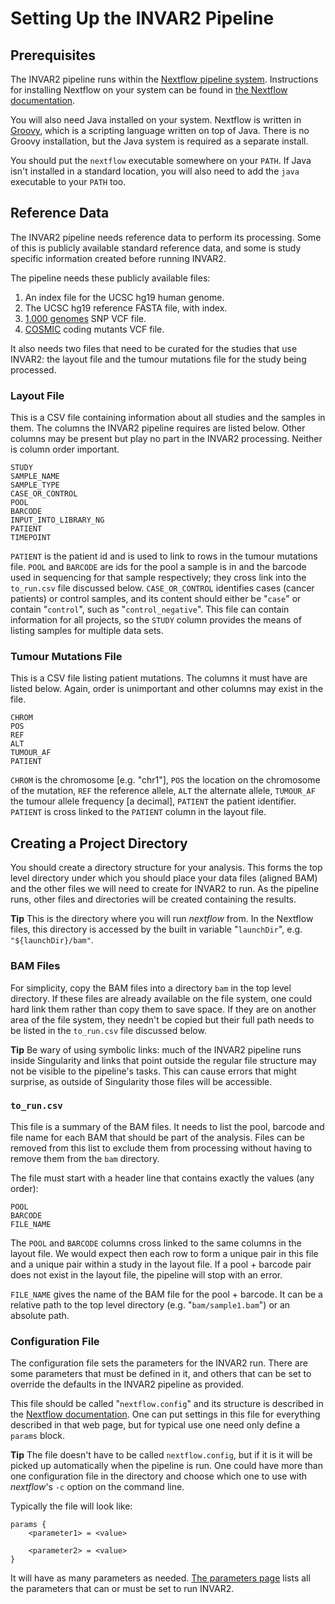 # Setting Up the INVAR2 Pipeline

## Prerequisites

The INVAR2 pipeline runs within the [Nextflow pipeline system](https://www.nextflow.io/).
Instructions for installing Nextflow on your system can be found in
[the Nextflow documentation](https://www.nextflow.io/docs/latest/getstarted.html).

You will also need Java installed on your system. Nextflow is written in
[Groovy](http://groovy-lang.org/), which is a scripting language written on top of Java.
There is no Groovy installation, but the Java system is required as a separate install.

You should put the `nextflow` executable somewhere on your `PATH`. If Java isn't installed
in a standard location, you will also need to add the `java` executable to your `PATH` too.

## Reference Data

The INVAR2 pipeline needs reference data to perform its processing. Some of this is publicly
available standard reference data, and some is study specific information created before
running INVAR2.

The pipeline needs these publicly available files:

1. An index file for the UCSC hg19 human genome.
2. The UCSC hg19 reference FASTA file, with index.
3. [1,000 genomes](https://www.internationalgenome.org/) SNP VCF file.
4. [COSMIC](https://cancer.sanger.ac.uk/cosmic/) coding mutants VCF file.

It also needs two files that need to be curated for the studies that use INVAR2: the layout
file and the tumour mutations file for the study being processed.

### Layout File

This is a CSV file containing information about all studies and the samples in them. The
columns the INVAR2 pipeline requires are listed below. Other columns may be present but
play no part in the INVAR2 processing. Neither is column order important.

    STUDY
    SAMPLE_NAME
    SAMPLE_TYPE
    CASE_OR_CONTROL
    POOL
    BARCODE
    INPUT_INTO_LIBRARY_NG
    PATIENT
    TIMEPOINT

`PATIENT` is the patient id and is used to link to rows in the tumour mutations file.
`POOL` and `BARCODE` are ids for the pool a sample is in and the barcode used in sequencing
for that sample respectively; they cross link into the `to_run.csv` file discussed below.
`CASE_OR_CONTROL` identifies cases (cancer patients) or control samples, and its content
should either be "`case`" or contain "`control`", such as "`control_negative`". This
file can contain information for all projects, so the `STUDY` column provides the means of
listing samples for multiple data sets.

### Tumour Mutations File

This is a CSV file listing patient mutations. The columns it must have are listed below.
Again, order is unimportant and other columns may exist in the file.

    CHROM
    POS
    REF
    ALT
    TUMOUR_AF
    PATIENT

`CHROM` is the chromosome [e.g. "chr1"], `POS` the location on the chromosome of the
mutation, `REF` the reference allele, `ALT` the alternate allele, `TUMOUR_AF` the
tumour allele frequency [a decimal], `PATIENT` the patient identifier. `PATIENT` is
cross linked to the `PATIENT` column in the layout file.


## Creating a Project Directory

You should create a directory structure for your analysis. This forms the top level
directory under which you should place your data files (aligned BAM) and the other files
we will need to create for INVAR2 to run. As the pipeline runs, other files and directories
will be created containing the results.

__Tip__ This is the directory where you will run _nextflow_ from. In the Nextflow files, this
directory is accessed by the built in variable "`launchDir`", e.g. `"${launchDir}/bam"`.

### BAM Files

For simplicity, copy the BAM files into a directory `bam` in the top level directory.
If these files are already available on the file system, one could hard link them rather
than copy them to save space. If they are on another area of the file system, they needn't
be copied but their full path needs to be listed in the `to_run.csv` file discussed below.

__Tip__ Be wary of using symbolic links: much of the INVAR2 pipeline runs inside Singularity and
links that point outside the regular file structure may not be visible to the pipeline's
tasks. This can cause errors that might surprise, as outside of Singularity those files
will be accessible.

### `to_run.csv`

This file is a summary of the BAM files. It needs to list the pool, barcode and file name
for each BAM that should be part of the analysis. Files can be removed from this list
to exclude them from processing without having to remove them from the `bam` directory.

The file must start with a header line that contains exactly the values (any order):

    POOL
    BARCODE
    FILE_NAME

The `POOL` and `BARCODE` columns cross linked to the same columns in the layout file.
We would expect then each row to form a unique pair in this file and a unique pair within
a study in the layout file. If a pool + barcode pair does not exist in the layout file,
the pipeline will stop with an error.

`FILE_NAME` gives the name of the BAM file for the pool + barcode. It can be a relative
path to the top level directory (e.g. "`bam/sample1.bam`") or an absolute path.

### Configuration File

The configuration file sets the parameters for the INVAR2 run. There are some parameters
that must be defined in it, and others that can be set to override the defaults in the
INVAR2 pipeline as provided.

This file should be called "`nextflow.config`" and its structure is described in the
[Nextflow documentation](https://www.nextflow.io/docs/latest/config.html). One can put
settings in this file for everything described in that web page, but for typical use one
need only define a `params` block.

__Tip__ The file doesn't have to be called `nextflow.config`, but if it is it will be
picked up automatically when the pipeline is run. One could have more than one configuration
file in the directory and choose which one to use with _nextflow_'s `-c` option on the
command line.

Typically the file will look like:

```
params {
    <parameter1> = <value>
    
    <parameter2> = <value>
}
```

It will have as many parameters as needed. [The parameters page](Parameters.md) lists
all the parameters that can or must be set to run INVAR2.
